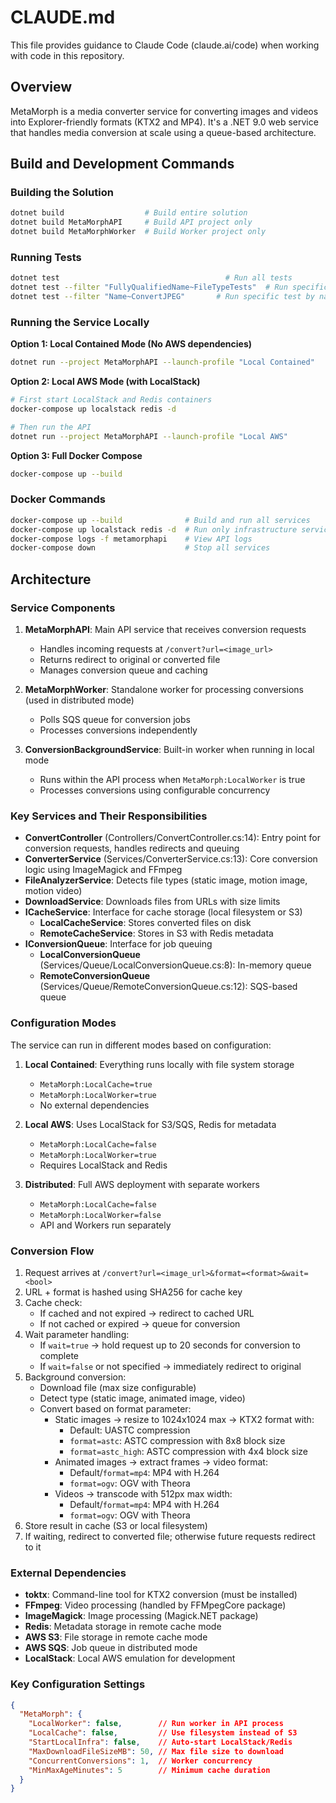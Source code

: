 # CLAUDE.md

This file provides guidance to Claude Code (claude.ai/code) when working with code in this repository.

## Overview

MetaMorph is a media converter service for converting images and videos into Explorer-friendly formats (KTX2 and MP4). It's a .NET 9.0 web service that handles media conversion at scale using a queue-based architecture.

## Build and Development Commands

### Building the Solution
```bash
dotnet build                  # Build entire solution
dotnet build MetaMorphAPI     # Build API project only
dotnet build MetaMorphWorker  # Build Worker project only
```

### Running Tests
```bash
dotnet test                                     # Run all tests
dotnet test --filter "FullyQualifiedName~FileTypeTests"  # Run specific test class
dotnet test --filter "Name~ConvertJPEG"       # Run specific test by name
```

### Running the Service Locally

**Option 1: Local Contained Mode (No AWS dependencies)**
```bash
dotnet run --project MetaMorphAPI --launch-profile "Local Contained"
```

**Option 2: Local AWS Mode (with LocalStack)**
```bash
# First start LocalStack and Redis containers
docker-compose up localstack redis -d

# Then run the API
dotnet run --project MetaMorphAPI --launch-profile "Local AWS"
```

**Option 3: Full Docker Compose**
```bash
docker-compose up --build
```

### Docker Commands
```bash
docker-compose up --build              # Build and run all services
docker-compose up localstack redis -d  # Run only infrastructure services
docker-compose logs -f metamorphapi    # View API logs
docker-compose down                    # Stop all services
```

## Architecture

### Service Components

1. **MetaMorphAPI**: Main API service that receives conversion requests
   - Handles incoming requests at `/convert?url=<image_url>`
   - Returns redirect to original or converted file
   - Manages conversion queue and caching

2. **MetaMorphWorker**: Standalone worker for processing conversions (used in distributed mode)
   - Polls SQS queue for conversion jobs
   - Processes conversions independently

3. **ConversionBackgroundService**: Built-in worker when running in local mode
   - Runs within the API process when `MetaMorph:LocalWorker` is true
   - Processes conversions using configurable concurrency

### Key Services and Their Responsibilities

- **ConvertController** (Controllers/ConvertController.cs:14): Entry point for conversion requests, handles redirects and queuing
- **ConverterService** (Services/ConverterService.cs:13): Core conversion logic using ImageMagick and FFmpeg
- **FileAnalyzerService**: Detects file types (static image, motion image, motion video)
- **DownloadService**: Downloads files from URLs with size limits
- **ICacheService**: Interface for cache storage (local filesystem or S3)
  - **LocalCacheService**: Stores converted files on disk
  - **RemoteCacheService**: Stores in S3 with Redis metadata
- **IConversionQueue**: Interface for job queuing
  - **LocalConversionQueue** (Services/Queue/LocalConversionQueue.cs:8): In-memory queue
  - **RemoteConversionQueue** (Services/Queue/RemoteConversionQueue.cs:12): SQS-based queue

### Configuration Modes

The service can run in different modes based on configuration:

1. **Local Contained**: Everything runs locally with file system storage
   - `MetaMorph:LocalCache=true`
   - `MetaMorph:LocalWorker=true`
   - No external dependencies

2. **Local AWS**: Uses LocalStack for S3/SQS, Redis for metadata
   - `MetaMorph:LocalCache=false`
   - `MetaMorph:LocalWorker=true`
   - Requires LocalStack and Redis

3. **Distributed**: Full AWS deployment with separate workers
   - `MetaMorph:LocalCache=false`
   - `MetaMorph:LocalWorker=false`
   - API and Workers run separately

### Conversion Flow

1. Request arrives at `/convert?url=<image_url>&format=<format>&wait=<bool>`
2. URL + format is hashed using SHA256 for cache key
3. Cache check:
   - If cached and not expired → redirect to cached URL
   - If not cached or expired → queue for conversion
4. Wait parameter handling:
   - If `wait=true` → hold request up to 20 seconds for conversion to complete
   - If `wait=false` or not specified → immediately redirect to original
5. Background conversion:
   - Download file (max size configurable)
   - Detect type (static image, animated image, video)
   - Convert based on format parameter:
     - Static images → resize to 1024x1024 max → KTX2 format with:
       - Default: UASTC compression
       - `format=astc`: ASTC compression with 8x8 block size
       - `format=astc_high`: ASTC compression with 4x4 block size
     - Animated images → extract frames → video format:
       - Default/`format=mp4`: MP4 with H.264
       - `format=ogv`: OGV with Theora
     - Videos → transcode with 512px max width:
       - Default/`format=mp4`: MP4 with H.264
       - `format=ogv`: OGV with Theora
6. Store result in cache (S3 or local filesystem)
7. If waiting, redirect to converted file; otherwise future requests redirect to it

### External Dependencies

- **toktx**: Command-line tool for KTX2 conversion (must be installed)
- **FFmpeg**: Video processing (handled by FFMpegCore package)
- **ImageMagick**: Image processing (Magick.NET package)
- **Redis**: Metadata storage in remote cache mode
- **AWS S3**: File storage in remote cache mode
- **AWS SQS**: Job queue in distributed mode
- **LocalStack**: Local AWS emulation for development

### Key Configuration Settings

```json
{
  "MetaMorph": {
    "LocalWorker": false,        // Run worker in API process
    "LocalCache": false,         // Use filesystem instead of S3
    "StartLocalInfra": false,    // Auto-start LocalStack/Redis
    "MaxDownloadFileSizeMB": 50, // Max file size to download
    "ConcurrentConversions": 1,  // Worker concurrency
    "MinMaxAgeMinutes": 5        // Minimum cache duration
  }
}
```